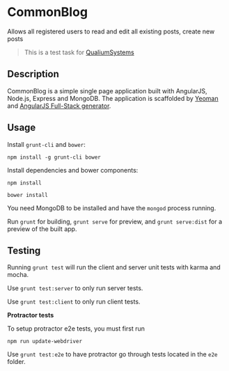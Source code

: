 # CommonBlog

Allows all registered users to read and edit all existing posts, create new posts

> This is a test task for [QualiumSystems][1]


## Description

CommonBlog is a simple single page application built with AngularJS, Node.js, Express and MongoDB. 
The application is scaffolded by [Yeoman][2] and [AngularJS Full-Stack generator][3].


## Usage

Install `grunt-cli` and `bower`:
```
npm install -g grunt-cli bower
```

Install dependencies and bower components:
```
npm install
```
```
bower install
```
You need MongoDB to be installed and have the `mongod` process running.

Run `grunt` for building, `grunt serve` for preview, and `grunt serve:dist` for a preview of the built app.


## Testing

Running `grunt test` will run the client and server unit tests with karma and mocha.

Use `grunt test:server` to only run server tests.

Use `grunt test:client` to only run client tests.

**Protractor tests**

To setup protractor e2e tests, you must first run

`npm run update-webdriver`

Use `grunt test:e2e` to have protractor go through tests located in the `e2e` folder.


[1]: http://www.qualium-systems.com/
[2]: http://yeoman.io/
[3]: https://github.com/DaftMonk/generator-angular-fullstack